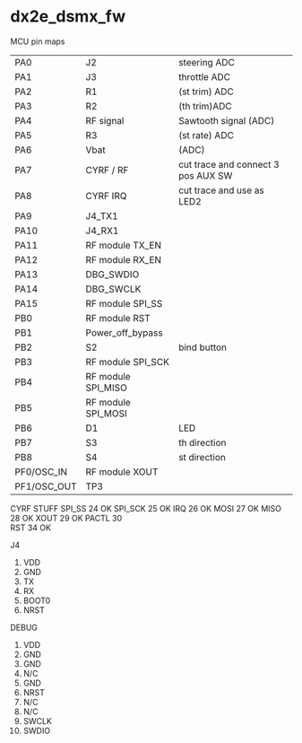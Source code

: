 # dx2e_dsmx_fw

MCU pin maps

<table>	
	<tr><td>PA0</td><td>J2</td><td>steering ADC</td></tr>
	<tr><td>PA1</td><td>J3</td><td>throttle ADC</td></tr>
<tr><td>PA2</td><td>R1</td><td>(st trim) ADC</td></tr>
<tr><td>PA3</td><td>R2</td><td>(th trim)ADC</td></tr>
<tr><td>PA4</td><td>RF signal</td><td>Sawtooth signal (ADC)</td></tr>
<tr><td>PA5</td><td>R3</td><td>(st rate) ADC</td></tr>
<tr><td>PA6</td><td>Vbat</td><td>(ADC)</td></tr>
<tr><td>PA7</td><td>CYRF / RF</td><td>cut trace and connect 3 pos AUX SW</td></tr>
<tr><td>PA8</td><td>CYRF IRQ</td><td>cut trace and use as LED2</td></tr>
<tr><td>PA9</td><td>J4_TX1</td></td><td></tr>
<tr><td>PA10</td><td>J4_RX1</td></td><td></tr>
<tr><td>PA11</td><td>RF module TX_EN</td></td><td></tr>
<tr><td>PA12</td><td>RF module RX_EN</td></td><td></tr>
<tr><td>PA13</td><td>DBG_SWDIO</td></td><td></tr>
<tr><td>PA14</td><td>DBG_SWCLK</td></td><td></tr>
<tr><td>PA15</td><td>RF module SPI_SS</td></td><td></tr>
<tr><td>PB0</td><td>RF module RST</td></td><td></tr>
<tr><td>PB1</td><td>Power_off_bypass</td></tr>
<tr><td>PB2</td><td>S2</td><td>bind button</td></tr>
<tr><td>PB3</td><td>RF module SPI_SCK</td></td><td></tr>
<tr><td>PB4</td><td>RF module SPI_MISO</td></td><td></tr>
<tr><td>PB5</td><td>RF module SPI_MOSI</td></td><td></tr>
<tr><td>PB6</td><td>D1</td><td>LED</td></tr>
<tr><td>PB7</td><td>S3</td><td>th direction</td></tr>
<tr><td>PB8</td><td>S4</td><td>st direction</td></tr>
<tr><td>PF0/OSC_IN</td><td>RF module XOUT</td></td><td></tr>
<tr><td>PF1/OSC_OUT</td><td>TP3</td></td><td></tr>
</table>

CYRF STUFF
SPI_SS	24	OK
SPI_SCK	25	OK
IRQ	26	OK
MOSI	27	OK
MISO	28	OK
XOUT	29	OK
PACTL	30	
RST	34	OK
		

J4
1.	VDD
2.	GND
3.	TX
4.	RX
5.	BOOT0
6.	NRST


DEBUG
1.	VDD
2.	GND
3.	GND
4.	N/C
5.	GND
6.	NRST
7.	N/C
8.	N/C
9.	SWCLK
10.	SWDIO

